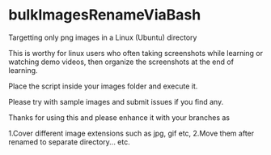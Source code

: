 # bulkImagesRenameViaBash
Targetting only png images in a Linux (Ubuntu) directory

This is worthy for linux users who often taking screenshots while learning or watching demo videos, then organize the screenshots at the end of learning.

Place the script inside your images folder and execute it.

Please try with sample images and submit issues if you find any.

Thanks for using this and please enhance it with your branches as 

1.Cover different image extensions such as jpg, gif etc,
2.Move them after renamed to separate directory... etc.
